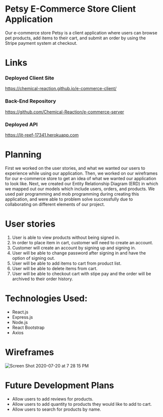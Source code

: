 # Petsy E-Commerce Store Client Application

  Our e-commerce store Petsy is a client application where users can browse pet products, add items to their cart, and submit an order by using the Stripe payment system at checkout.

# Links
### Deployed Client Site
  <https://chemical-reaction.github.io/e-commerce-client/>
### Back-End Repository
  <https://github.com/Chemical-Reaction/e-commerce-server>
### Deployed API
  <https://lit-reef-17341.herokuapp.com>

# Planning
  First we worked on the user stories, and what we wanted our users to experience while using our application. Then, we worked on our wireframes for our e-commerce store to get an idea of what we wanted our application to look like. Next, we created our Entity Relationship Diagram (ERD) in which we mapped out our models which include users, orders, and products. We used pair programming and mob programming during creating this application, and were able to problem solve successfully due to collaborating on different elements of our project.

# User stories
  1. User is able to view products without being signed in.
  2. In order to place item in cart, customer will need to create an account.
  3. Customer will create an account by signing up and signing in.
  4. User will be able to change password after signing in and have the option of signing out.
  5. User will be able to add items to cart from product list.
  6. User will be able to delete items from cart.
  7. User will be able to checkout cart with stipe pay and the order will be archived to their order history.


# Technologies Used:
  - React.js
  - Express.js
  - Node.js
  - React Bootstrap
  - Axios

# Wireframes
![Screen Shot 2020-07-20 at 7 28 15 PM](https://media.git.generalassemb.ly/user/27946/files/3978be00-cabf-11ea-88bc-29f5e7ce149d)

# Future Development Plans
  - Allow users to add reviews for products.
  - Allow users to add quantity to products they would like to add to cart.
  - Allow users to search for products by name.
